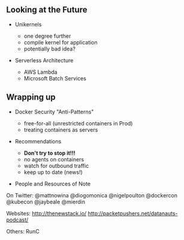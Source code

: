 ## Looking at the Future

* Unikernels
  + one degree further
  + compile kernel for application
  + potentially bad idea?

* Serverless Architecture
  + AWS Lambda
  + Microsoft Batch Services



## Wrapping up

* Docker Security "Anti-Patterns"
  + free-for-all (unrestricted containers in Prod)
  + treating containers as servers

* Recommendations
  + **Don't try to stop it!!!**
  + no agents on containers
  + watch for outbound traffic
  + keep up to date (news!)

* People and Resources of Note

On Twitter:
    @mattnowina
    @diogomonica
    @nigelpoulton
    @dockercon
    @kubecon
    @jaybeale
    @mierdin

Websites:
    http://thenewstack.io/
    http://packetpushers.net/datanauts-podcast/

Others:
  RunC
